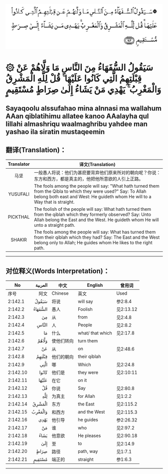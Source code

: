 ![002:142](images/002_142.gif)

#   ۞ سَيَقُولُ السُّفَهَاءُ مِنَ النَّاسِ مَا وَلَّاهُمْ عَنْ قِبْلَتِهِمُ الَّتِي كَانُوا عَلَيْهَا ۚ قُلْ لِلَّهِ الْمَشْرِقُ وَالْمَغْرِبُ ۚ يَهْدِي مَنْ يَشَاءُ إِلَىٰ صِرَاطٍ مُسْتَقِيمٍ 

## Sayaqoolu alssufahao mina alnnasi ma wallahum AAan qiblatihimu allatee kanoo AAalayha qul lillahi almashriqu waalmaghribu yahdee man yashao ila siratin mustaqeemin

## 翻译(Translation)：

| Translator | 译文(Translation)                                            |
|:----------:| ------------------------------------------------------------ |
| 马坚       | 一般愚人将说：他们为甚麽要背弃他们原来所对的朝向呢？你说：东方和西方，都是真主的，他把他所意欲的人引上正路。 |
| YUSUFALI   | The fools among the people will say: "What hath turned them from the Qibla to which they were used?" Say: To Allah belong both east and West: He guideth whom He will to a Way that is straight. |
| PICKTHAL   | The foolish of the people will say: What hath turned them from the qiblah which they formerly observed? Say: Unto Allah belong the East and the West. He guideth whom He will unto a straight path. |
| SHAKIR     | The fools among the people will say: What has turned them from their qiblah which they had? Say: The East and the West belong only to Allah; He guides whom He likes to the right path. |

---

## 对位释义(Words Interpretation)：

| No       | العربية | 中文       | English          | 曾用词    |
| -------- | ------: | ---------- | ---------------- | --------- |
| 序号     |    阿文 | Chinese    | 英文             | Used      |
| 2:142.1  |   سَيَقُولُ | 将说       | will say         | 参2:8.4   |
| 2:142.2  | السُّفَهَاءُ | 愚人       | Foolish          | 见2:13.12 |
| 2:142.3  |      مِنَ | 从         | from             | 见2:4.8   |
| 2:142.4  |   النَّاسِ | 人         | People           | 见2:8.2   |
| 2:142.5  |      مَا | 什么       | what/ that which | 见2:17.8  |
| 2:142.6  |   وَلَّاهُمْ | 使他们转向 | turn them        |           |
| 2:142.7  |      عَنْ | 从         | on               | 见2:48.6  |
| 2:142.8  |  قِبْلَتِهِمُ | 他们的朝向 | their qiblah     |           |
| 2:142.9  |    الَّتِي | 哪         | Which            | 见2:24.8  |
| 2:142.10 |   كَانُوا | 他们是     | they were        | 见2:10:11 |
| 2:142.11 |   عَلَيْهَا | 在它       | on it            |           |
| 2:142.12 |      قُلْ | 你说       | Say              | 见2:80.8  |
| 2:142.13 |     لِلَّهِ | 为真主     | for Allah        | 见1:2.2   |
| 2:142.14 |  الْمَشْرِقُ | 东方       | the East         | 见2:115.2 |
| 2:142.15 | وَالْمَغْرِبُ | 和西方     | and the West     | 见2:115.3 |
| 2:142.16 |    يَهْدِي | 他引导     | he guides        | 参2:26.32 |
| 2:142.17 |      مَنْ | 谁         | who              | 见2:97.2  |
| 2:142.18 |    يَشَاءُ | 他意欲     | He pleases       | 见2:90.18 |
| 2:142.19 |     إِلَىٰ | 至         | to               | 见2:14.9  |
| 2:142.20 |    صِرَاطٍ | 路径       | path, way        | 见1:7.1   |
| 2:142.21 |  مُسْتَقِيمٍ | 端正的     | straight         | 参1:6.3   |

---
